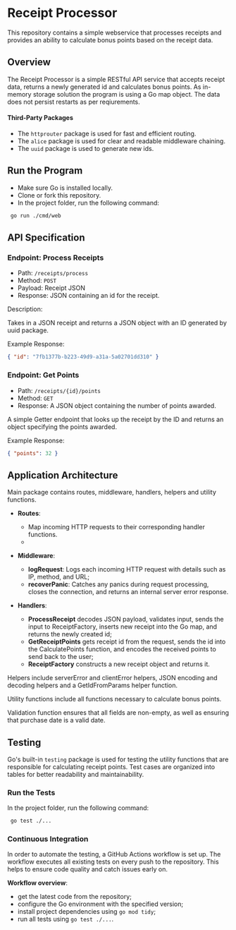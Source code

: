 # Receipt Processor

This repository contains a simple webservice that processes receipts and provides an ability to calculate bonus points based on the receipt data.

## Overview

The Receipt Processor is a simple RESTful API service that accepts receipt data, returns a newly generated id and calculates bonus points.
As in-memory storage solution the program is using a Go map object. The data does not persist restarts as per reqiurements.

#### Third-Party Packages

- The `httprouter` package is used for fast and efficient routing.
- The `alice` package is used for clear and readable middleware chaining.
- The `uuid` package is used to generate new ids.

## Run the Program

- Make sure Go is installed locally.
- Clone or fork this repository.
- In the project folder, run the following command:

```sh
 go run ./cmd/web
```

## API Specification

### Endpoint: Process Receipts

- Path: `/receipts/process`
- Method: `POST`
- Payload: Receipt JSON
- Response: JSON containing an id for the receipt.

Description:

Takes in a JSON receipt and returns a JSON object with an ID generated by uuid package.

Example Response:

```json
{ "id": "7fb1377b-b223-49d9-a31a-5a02701dd310" }
```

### Endpoint: Get Points

- Path: `/receipts/{id}/points`
- Method: `GET`
- Response: A JSON object containing the number of points awarded.

A simple Getter endpoint that looks up the receipt by the ID and returns an object specifying the points awarded.

Example Response:

```json
{ "points": 32 }
```

## Application Architecture

Main package contains routes, middleware, handlers, helpers and utility functions.

- **Routes**:
  - Map incoming HTTP requests to their corresponding handler functions.
  -
- **Middleware**:

  - **logRequest**: Logs each incoming HTTP request with details such as IP, method, and URL;
  - **recoverPanic**: Catches any panics during request processing, closes the connection, and returns an internal server error response.

- **Handlers**:
  - **ProcessReceipt** decodes JSON payload, validates input, sends the input to ReceiptFactory, inserts new receipt into the Go map, and returns the newly created id;
  - **GetReceiptPoints** gets receipt id from the request, sends the id into the CalculatePoints function, and encodes the received points to send back to the user;
  - **ReceiptFactory** constructs a new receipt object and returns it.

Helpers include serverError and clientError helpers, JSON encoding and decoding helpers and a GetIdFromParams helper function.

Utility functions include all functions necessary to calculate bonus points.

Validation function ensures that all fields are non-empty, as well as ensuring that purchase date is a valid date.

## Testing

Go's built-in `testing` package is used for testing the utility functions that are responsible for calculating receipt points. Test cases are organized into tables for better readability and maintainability.

### Run the Tests

In the project folder, run the following command:

```sh
 go test ./...
```

### Continuous Integration

In order to automate the testing, a GitHub Actions workflow is set up. The workflow executes all existing tests on every push to the repository. This helps to ensure code quality and catch issues early on.

**Workflow overview**:

- get the latest code from the repository;
- configure the Go environment with the specified version;
- install project dependencies using `go mod tidy`;
- run all tests using `go test ./...`.

